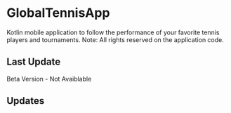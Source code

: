 # GlobalTennisApp

Kotlin mobile application to follow the performance of your favorite tennis players and tournaments.
Note: All rights reserved on the application code.

## Last Update

Beta Version - Not Avaiblable

## Updates
